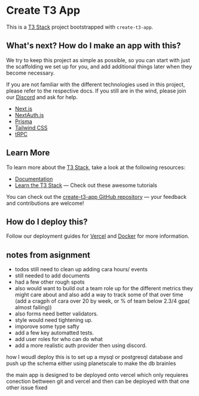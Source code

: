 # Create T3 App

This is a [T3 Stack](https://create.t3.gg/) project bootstrapped with `create-t3-app`.

## What's next? How do I make an app with this?

We try to keep this project as simple as possible, so you can start with just the scaffolding we set up for you, and add additional things later when they become necessary.

If you are not familiar with the different technologies used in this project, please refer to the respective docs. If you still are in the wind, please join our [Discord](https://t3.gg/discord) and ask for help.

- [Next.js](https://nextjs.org)
- [NextAuth.js](https://next-auth.js.org)
- [Prisma](https://prisma.io)
- [Tailwind CSS](https://tailwindcss.com)
- [tRPC](https://trpc.io)

## Learn More

To learn more about the [T3 Stack](https://create.t3.gg/), take a look at the following resources:

- [Documentation](https://create.t3.gg/)
- [Learn the T3 Stack](https://create.t3.gg/en/faq#what-learning-resources-are-currently-available) — Check out these awesome tutorials

You can check out the [create-t3-app GitHub repository](https://github.com/t3-oss/create-t3-app) — your feedback and contributions are welcome!

## How do I deploy this?

Follow our deployment guides for [Vercel](https://create.t3.gg/en/deployment/vercel) and [Docker](https://create.t3.gg/en/deployment/docker) for more information.



## notes from asignment

- todos still need to clean up adding cara hours/ events
- still needed to add documents
- had a few other rough spots
- also would want to build out a team role up for the different metrics they might care about and also add a way to track some of 
that over time (add a cragph of cara over 20 by week, or % of team below 2.3/4 gpa( almost failing))
- also forms need better validators. 
- style would need tightening up. 
- imporove some type safty
- add a few key automatted tests.
- add user roles for who can do what 
- add a more realistic auth provider then using discord.

how I woudl deploy this is to set up a mysql or postgresql database and push up the schema either using planetscale to make the db brainles

the main app is designed to be  deployed onto vercel which only requieres conection bettween git and vercel and then can be deployed with that one other issue fixed
